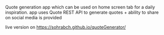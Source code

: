 Quote generation app which can be used on home screen tab for a daily inspiration.
app uses Quote REST API to generate quotes + ability to share on social media is provided

live version on https://sohrabch.github.io/quoteGenerator/
